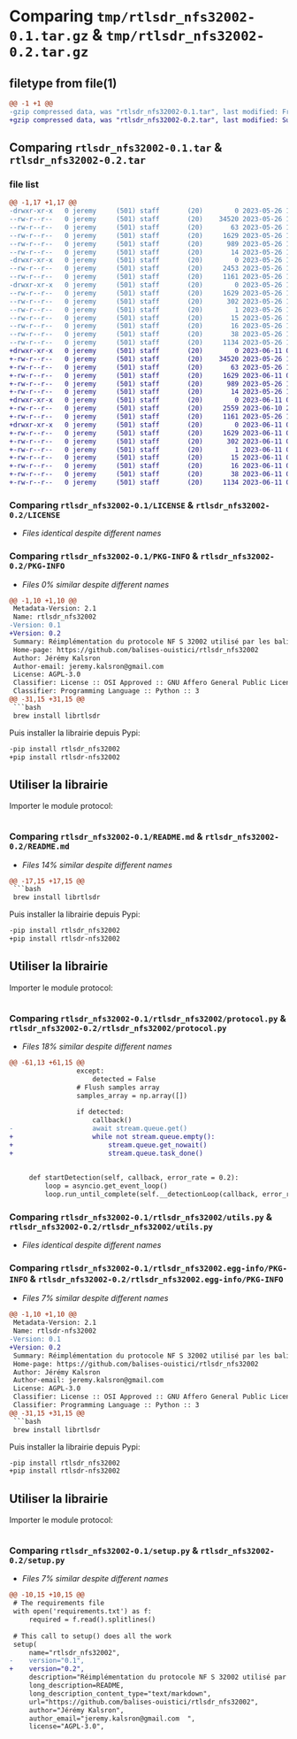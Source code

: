 # Comparing `tmp/rtlsdr_nfs32002-0.1.tar.gz` & `tmp/rtlsdr_nfs32002-0.2.tar.gz`

## filetype from file(1)

```diff
@@ -1 +1 @@
-gzip compressed data, was "rtlsdr_nfs32002-0.1.tar", last modified: Fri May 26 19:12:25 2023, max compression
+gzip compressed data, was "rtlsdr_nfs32002-0.2.tar", last modified: Sun Jun 11 08:24:05 2023, max compression
```

## Comparing `rtlsdr_nfs32002-0.1.tar` & `rtlsdr_nfs32002-0.2.tar`

### file list

```diff
@@ -1,17 +1,17 @@
-drwxr-xr-x   0 jeremy     (501) staff       (20)        0 2023-05-26 19:12:25.848614 rtlsdr_nfs32002-0.1/
--rw-r--r--   0 jeremy     (501) staff       (20)    34520 2023-05-26 18:38:47.000000 rtlsdr_nfs32002-0.1/LICENSE
--rw-r--r--   0 jeremy     (501) staff       (20)       63 2023-05-26 19:07:58.000000 rtlsdr_nfs32002-0.1/MANIFEST.in
--rw-r--r--   0 jeremy     (501) staff       (20)     1629 2023-05-26 19:12:25.848398 rtlsdr_nfs32002-0.1/PKG-INFO
--rw-r--r--   0 jeremy     (501) staff       (20)      989 2023-05-26 19:06:44.000000 rtlsdr_nfs32002-0.1/README.md
--rw-r--r--   0 jeremy     (501) staff       (20)       14 2023-05-26 18:32:50.000000 rtlsdr_nfs32002-0.1/requirements.txt
-drwxr-xr-x   0 jeremy     (501) staff       (20)        0 2023-05-26 19:12:25.846850 rtlsdr_nfs32002-0.1/rtlsdr_nfs32002/
--rw-r--r--   0 jeremy     (501) staff       (20)     2453 2023-05-26 18:41:48.000000 rtlsdr_nfs32002-0.1/rtlsdr_nfs32002/protocol.py
--rw-r--r--   0 jeremy     (501) staff       (20)     1161 2023-05-26 18:41:51.000000 rtlsdr_nfs32002-0.1/rtlsdr_nfs32002/utils.py
-drwxr-xr-x   0 jeremy     (501) staff       (20)        0 2023-05-26 19:12:25.847993 rtlsdr_nfs32002-0.1/rtlsdr_nfs32002.egg-info/
--rw-r--r--   0 jeremy     (501) staff       (20)     1629 2023-05-26 19:12:25.000000 rtlsdr_nfs32002-0.1/rtlsdr_nfs32002.egg-info/PKG-INFO
--rw-r--r--   0 jeremy     (501) staff       (20)      302 2023-05-26 19:12:25.000000 rtlsdr_nfs32002-0.1/rtlsdr_nfs32002.egg-info/SOURCES.txt
--rw-r--r--   0 jeremy     (501) staff       (20)        1 2023-05-26 19:12:25.000000 rtlsdr_nfs32002-0.1/rtlsdr_nfs32002.egg-info/dependency_links.txt
--rw-r--r--   0 jeremy     (501) staff       (20)       15 2023-05-26 19:12:25.000000 rtlsdr_nfs32002-0.1/rtlsdr_nfs32002.egg-info/requires.txt
--rw-r--r--   0 jeremy     (501) staff       (20)       16 2023-05-26 19:12:25.000000 rtlsdr_nfs32002-0.1/rtlsdr_nfs32002.egg-info/top_level.txt
--rw-r--r--   0 jeremy     (501) staff       (20)       38 2023-05-26 19:12:25.848688 rtlsdr_nfs32002-0.1/setup.cfg
--rw-r--r--   0 jeremy     (501) staff       (20)     1134 2023-05-26 19:10:25.000000 rtlsdr_nfs32002-0.1/setup.py
+drwxr-xr-x   0 jeremy     (501) staff       (20)        0 2023-06-11 08:24:05.108655 rtlsdr_nfs32002-0.2/
+-rw-r--r--   0 jeremy     (501) staff       (20)    34520 2023-05-26 18:38:47.000000 rtlsdr_nfs32002-0.2/LICENSE
+-rw-r--r--   0 jeremy     (501) staff       (20)       63 2023-05-26 19:07:58.000000 rtlsdr_nfs32002-0.2/MANIFEST.in
+-rw-r--r--   0 jeremy     (501) staff       (20)     1629 2023-06-11 08:24:05.108406 rtlsdr_nfs32002-0.2/PKG-INFO
+-rw-r--r--   0 jeremy     (501) staff       (20)      989 2023-05-26 19:15:36.000000 rtlsdr_nfs32002-0.2/README.md
+-rw-r--r--   0 jeremy     (501) staff       (20)       14 2023-05-26 18:32:50.000000 rtlsdr_nfs32002-0.2/requirements.txt
+drwxr-xr-x   0 jeremy     (501) staff       (20)        0 2023-06-11 08:24:05.106110 rtlsdr_nfs32002-0.2/rtlsdr_nfs32002/
+-rw-r--r--   0 jeremy     (501) staff       (20)     2559 2023-06-10 21:03:30.000000 rtlsdr_nfs32002-0.2/rtlsdr_nfs32002/protocol.py
+-rw-r--r--   0 jeremy     (501) staff       (20)     1161 2023-05-26 18:41:51.000000 rtlsdr_nfs32002-0.2/rtlsdr_nfs32002/utils.py
+drwxr-xr-x   0 jeremy     (501) staff       (20)        0 2023-06-11 08:24:05.107852 rtlsdr_nfs32002-0.2/rtlsdr_nfs32002.egg-info/
+-rw-r--r--   0 jeremy     (501) staff       (20)     1629 2023-06-11 08:24:05.000000 rtlsdr_nfs32002-0.2/rtlsdr_nfs32002.egg-info/PKG-INFO
+-rw-r--r--   0 jeremy     (501) staff       (20)      302 2023-06-11 08:24:05.000000 rtlsdr_nfs32002-0.2/rtlsdr_nfs32002.egg-info/SOURCES.txt
+-rw-r--r--   0 jeremy     (501) staff       (20)        1 2023-06-11 08:24:05.000000 rtlsdr_nfs32002-0.2/rtlsdr_nfs32002.egg-info/dependency_links.txt
+-rw-r--r--   0 jeremy     (501) staff       (20)       15 2023-06-11 08:24:05.000000 rtlsdr_nfs32002-0.2/rtlsdr_nfs32002.egg-info/requires.txt
+-rw-r--r--   0 jeremy     (501) staff       (20)       16 2023-06-11 08:24:05.000000 rtlsdr_nfs32002-0.2/rtlsdr_nfs32002.egg-info/top_level.txt
+-rw-r--r--   0 jeremy     (501) staff       (20)       38 2023-06-11 08:24:05.108729 rtlsdr_nfs32002-0.2/setup.cfg
+-rw-r--r--   0 jeremy     (501) staff       (20)     1134 2023-06-11 08:23:40.000000 rtlsdr_nfs32002-0.2/setup.py
```

### Comparing `rtlsdr_nfs32002-0.1/LICENSE` & `rtlsdr_nfs32002-0.2/LICENSE`

 * *Files identical despite different names*

### Comparing `rtlsdr_nfs32002-0.1/PKG-INFO` & `rtlsdr_nfs32002-0.2/PKG-INFO`

 * *Files 0% similar despite different names*

```diff
@@ -1,10 +1,10 @@
 Metadata-Version: 2.1
 Name: rtlsdr_nfs32002
-Version: 0.1
+Version: 0.2
 Summary: Réimplémentation du protocole NF S 32002 utilisé par les balises sonores des feux piétons. Permet de détecter le signal d'une télécommande à partir d'un RTL SDR.
 Home-page: https://github.com/balises-ouistici/rtlsdr_nfs32002
 Author: Jérémy Kalsron
 Author-email: jeremy.kalsron@gmail.com  
 License: AGPL-3.0
 Classifier: License :: OSI Approved :: GNU Affero General Public License v3 or later (AGPLv3+)
 Classifier: Programming Language :: Python :: 3
@@ -31,15 +31,15 @@
 ```bash
 brew install librtlsdr
 ```
 
 Puis installer la librairie depuis Pypi:
 
 ```bash
-pip install rtlsdr_nfs32002
+pip install rtlsdr-nfs32002
 ```
 
 ## Utiliser la librairie
 
 Importer le module protocol:
 
 ```python
```

### Comparing `rtlsdr_nfs32002-0.1/README.md` & `rtlsdr_nfs32002-0.2/README.md`

 * *Files 14% similar despite different names*

```diff
@@ -17,15 +17,15 @@
 ```bash
 brew install librtlsdr
 ```
 
 Puis installer la librairie depuis Pypi:
 
 ```bash
-pip install rtlsdr_nfs32002
+pip install rtlsdr-nfs32002
 ```
 
 ## Utiliser la librairie
 
 Importer le module protocol:
 
 ```python
```

### Comparing `rtlsdr_nfs32002-0.1/rtlsdr_nfs32002/protocol.py` & `rtlsdr_nfs32002-0.2/rtlsdr_nfs32002/protocol.py`

 * *Files 18% similar despite different names*

```diff
@@ -61,13 +61,15 @@
                 except:
                     detected = False
                 # Flush samples array
                 samples_array = np.array([])
 
                 if detected:
                     callback()
-                    await stream.queue.get()
+                    while not stream.queue.empty():
+                        stream.queue.get_nowait()
+                        stream.queue.task_done()
 
 
     def startDetection(self, callback, error_rate = 0.2):
         loop = asyncio.get_event_loop()
         loop.run_until_complete(self.__detectionLoop(callback, error_rate))
```

### Comparing `rtlsdr_nfs32002-0.1/rtlsdr_nfs32002/utils.py` & `rtlsdr_nfs32002-0.2/rtlsdr_nfs32002/utils.py`

 * *Files identical despite different names*

### Comparing `rtlsdr_nfs32002-0.1/rtlsdr_nfs32002.egg-info/PKG-INFO` & `rtlsdr_nfs32002-0.2/rtlsdr_nfs32002.egg-info/PKG-INFO`

 * *Files 7% similar despite different names*

```diff
@@ -1,10 +1,10 @@
 Metadata-Version: 2.1
 Name: rtlsdr-nfs32002
-Version: 0.1
+Version: 0.2
 Summary: Réimplémentation du protocole NF S 32002 utilisé par les balises sonores des feux piétons. Permet de détecter le signal d'une télécommande à partir d'un RTL SDR.
 Home-page: https://github.com/balises-ouistici/rtlsdr_nfs32002
 Author: Jérémy Kalsron
 Author-email: jeremy.kalsron@gmail.com  
 License: AGPL-3.0
 Classifier: License :: OSI Approved :: GNU Affero General Public License v3 or later (AGPLv3+)
 Classifier: Programming Language :: Python :: 3
@@ -31,15 +31,15 @@
 ```bash
 brew install librtlsdr
 ```
 
 Puis installer la librairie depuis Pypi:
 
 ```bash
-pip install rtlsdr_nfs32002
+pip install rtlsdr-nfs32002
 ```
 
 ## Utiliser la librairie
 
 Importer le module protocol:
 
 ```python
```

### Comparing `rtlsdr_nfs32002-0.1/setup.py` & `rtlsdr_nfs32002-0.2/setup.py`

 * *Files 7% similar despite different names*

```diff
@@ -10,15 +10,15 @@
 # The requirements file
 with open('requirements.txt') as f:
     required = f.read().splitlines()
 
 # This call to setup() does all the work
 setup(
     name="rtlsdr_nfs32002",
-    version="0.1",
+    version="0.2",
     description="Réimplémentation du protocole NF S 32002 utilisé par les balises sonores des feux piétons. Permet de détecter le signal d'une télécommande à partir d'un RTL SDR.",
     long_description=README,
     long_description_content_type="text/markdown",
     url="https://github.com/balises-ouistici/rtlsdr_nfs32002",
     author="Jérémy Kalsron",
     author_email="jeremy.kalsron@gmail.com  ",
     license="AGPL-3.0",
```

